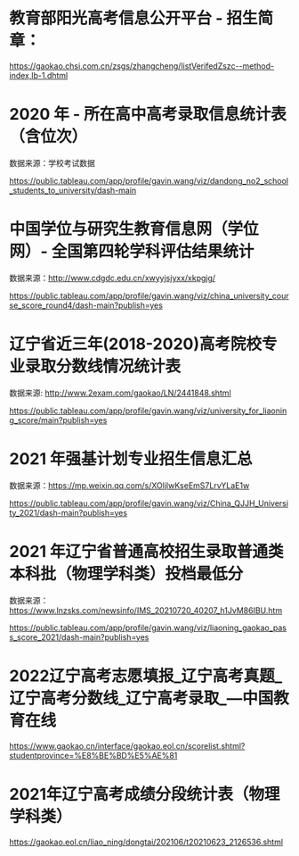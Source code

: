 # 教育部阳光高考信息公开平台 - 招生简章：

https://gaokao.chsi.com.cn/zsgs/zhangcheng/listVerifedZszc--method-index,lb-1.dhtml

# 2020 年 - 所在高中高考录取信息统计表（含位次）

数据来源：学校考试数据

https://public.tableau.com/app/profile/gavin.wang/viz/dandong_no2_school_students_to_university/dash-main

# 中国学位与研究生教育信息网（学位网）- 全国第四轮学科评估结果统计

数据来源：http://www.cdgdc.edu.cn/xwyyjsjyxx/xkpgjg/

https://public.tableau.com/app/profile/gavin.wang/viz/china_university_course_score_round4/dash-main?publish=yes

# 辽宁省近三年(2018-2020)高考院校专业录取分数线情况统计表

数据来源: http://www.2exam.com/gaokao/LN/2441848.shtml

https://public.tableau.com/app/profile/gavin.wang/viz/university_for_liaoning_score/main?publish=yes

# 2021 年强基计划专业招生信息汇总

数据来源：https://mp.weixin.qq.com/s/XOljlwKseEmS7LrvYLaE1w

https://public.tableau.com/app/profile/gavin.wang/viz/China_QJJH_University_2021/dash-main?publish=yes

# 2021 年辽宁省普通高校招生录取普通类本科批（物理学科类）投档最低分

数据来源：https://www.lnzsks.com/newsinfo/IMS_20210720_40207_h1JvM86IBU.htm

https://public.tableau.com/app/profile/gavin.wang/viz/liaoning_gaokao_pass_score_2021/dash-main?publish=yes

# 2022辽宁高考志愿填报_辽宁高考真题_辽宁高考分数线_辽宁高考录取_—中国教育在线

https://www.gaokao.cn/interface/gaokao.eol.cn/scorelist.shtml?studentprovince=%E8%BE%BD%E5%AE%81

# 2021年辽宁高考成绩分段统计表（物理学科类）

https://gaokao.eol.cn/liao_ning/dongtai/202106/t20210623_2126536.shtml
